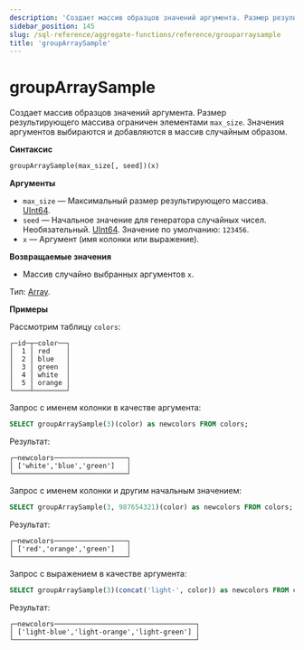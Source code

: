 ```yaml
---
description: 'Создает массив образцов значений аргумента. Размер результирующего массива ограничен элементами `max_size`. Значения аргументов выбираются и добавляются в массив случайным образом.'
sidebar_position: 145
slug: /sql-reference/aggregate-functions/reference/grouparraysample
title: 'groupArraySample'
---
```



# groupArraySample

Создает массив образцов значений аргумента. Размер результирующего массива ограничен элементами `max_size`. Значения аргументов выбираются и добавляются в массив случайным образом.

**Синтаксис**

```sql
groupArraySample(max_size[, seed])(x)
```

**Аргументы**

- `max_size` — Максимальный размер результирующего массива. [UInt64](../../data-types/int-uint.md).
- `seed` — Начальное значение для генератора случайных чисел. Необязательный. [UInt64](../../data-types/int-uint.md). Значение по умолчанию: `123456`.
- `x` — Аргумент (имя колонки или выражение).

**Возвращаемые значения**

- Массив случайно выбранных аргументов `x`.

Тип: [Array](../../data-types/array.md).

**Примеры**

Рассмотрим таблицу `colors`:

```text
┌─id─┬─color──┐
│  1 │ red    │
│  2 │ blue   │
│  3 │ green  │
│  4 │ white  │
│  5 │ orange │
└────┴────────┘
```

Запрос с именем колонки в качестве аргумента:

```sql
SELECT groupArraySample(3)(color) as newcolors FROM colors;
```

Результат:

```text
┌─newcolors──────────────────┐
│ ['white','blue','green']   │
└────────────────────────────┘
```

Запрос с именем колонки и другим начальным значением:

```sql
SELECT groupArraySample(3, 987654321)(color) as newcolors FROM colors;
```

Результат:

```text
┌─newcolors──────────────────┐
│ ['red','orange','green']   │
└────────────────────────────┘
```

Запрос с выражением в качестве аргумента:

```sql
SELECT groupArraySample(3)(concat('light-', color)) as newcolors FROM colors;
```

Результат:

```text
┌─newcolors───────────────────────────────────┐
│ ['light-blue','light-orange','light-green'] │
└─────────────────────────────────────────────┘
```
